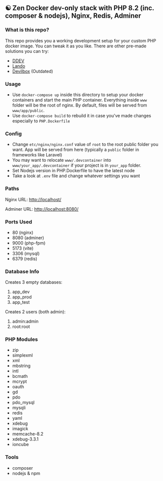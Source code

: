 ## ☯ Zen Docker **dev-only** stack with PHP 8.2 (inc. composer & nodejs), Nginx, Redis, Adminer

### What is this repo?
This repo provides you a working development setup for your custom PHP docker image. You can tweak it as you like. There are other pre-made solutions you can try:
- [DDEV](https://ddev.com/)
- [Lando](https://docs.lando.dev/plugins/php)
- [Devilbox](http://devilbox.org/) (Outdated)

### Usage
- Use `docker-compose up` inside this directory to setup your docker containers and start the main PHP container. Everything inside `www` folder will be the root of nginx. By default, files will be served from `www/app/public`.
- Use `docker-compose build` to rebuild it in case you've made changes especially to `PHP.Dockerfile`


### Config
- Change `etc/nginx/nginx.conf` value of `root` to the root public folder you want. App will be served from here (typically a `public` folder in frameworks like Laravel)
- You may want to relocate `www/.devcontainer` into `www/your_app/.devcontainer` if your project is in `your_app` folder.
- Set Nodejs version in PHP.Dockerfile to have the latest node
- Take a look at `.env` file and change whatever settings you want

### Paths
Nginx URL: <a href="http://localhost/" target="_blank">http://localhost/</a>

Adminer URL: <a href="http://localhost:8080/" target="_blank">http://localhost:8080/</a>

### Ports Used
- 80   (nginx)
- 8080 (adminer)
- 9000 (php-fpm)
- 5173 (vite)
- 3306 (mysql)
- 6379 (redis)

### Database Info
Creates 3 empty databases:
1. app_dev
2. app_prod
3. app_test

Creates 2 users (both admin):
1. admin:admin
2. root:root

### PHP Modules
- zip
- simplexml
- xml
- mbstring
- intl
- bcmath
- mcrypt
- oauth
- gd
- pdo
- pdo_mysql
- mysqli
- redis
- yaml
- xdebug
- imagick
- memcache-8.2
- xdebug-3.3.1
- ioncube
### Tools
- composer
- nodejs & npm
